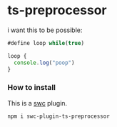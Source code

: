 # ts-preprocessor

i want this to be possible:

```ts:index.ts
#define loop while(true)

loop {
  console.log("poop")
}
```

### How to install

This is a [swc](https://swc.rs) plugin.

```shell
npm i swc-plugin-ts-preprocessor
```
